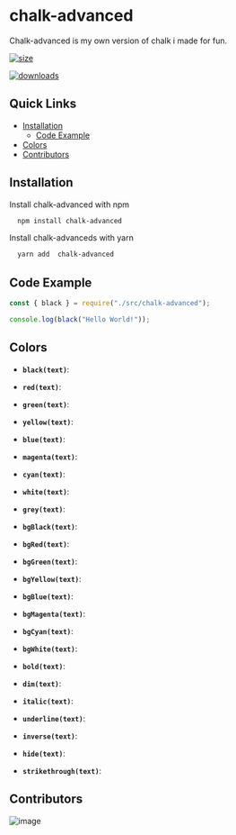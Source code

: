 # chalk-advanced
 
Chalk-advanced is my own version of chalk i made for fun.

[![size](https://img.shields.io/github/repo-size/mezotv/chalk-advanced?color=red&label=SIZE)](https://www.npmjs.com/package/chalk-advanced)

[![downloads](https://img.shields.io/npm/dt/chalk-advanced?color=red)](https://www.npmjs.com/package/chalk-advanced)

## Quick Links

  - [Installation](#installation)
    - [Code Example](#code-example)
  - [Colors](#colors)
  - [Contributors](#contributors)

## Installation

Install  chalk-advanced with npm

```bash
  npm install chalk-advanced
```
Install  chalk-advanceds with yarn
```bash
  yarn add  chalk-advanced
```
    
## Code Example

```js
const { black } = require("./src/chalk-advanced");

console.log(black("Hello World!"));
```

## Colors

- **`black(text)`**: 

- **`red(text)`**: 

- **`green(text)`**: 

- **`yellow(text)`**: 

- **`blue(text)`**: 

- **`magenta(text)`**: 

- **`cyan(text)`**: 

- **`white(text)`**: 

- **`grey(text)`**: 

- **`bgBlack(text)`**: 

- **`bgRed(text)`**: 

- **`bgGreen(text)`**: 

- **`bgYellow(text)`**: 

- **`bgBlue(text)`**: 

- **`bgMagenta(text)`**: 

- **`bgCyan(text)`**: 

- **`bgWhite(text)`**: 

- **`bold(text)`**: 

- **`dim(text)`**: 

- **`italic(text)`**: 

- **`underline(text)`**: 

- **`inverse(text)`**: 

- **`hide(text)`**: 

- **`strikethrough(text)`**: 


## Contributors

![image](https://contrib.rocks/image?repo=metzotv/chalk-advanced)
